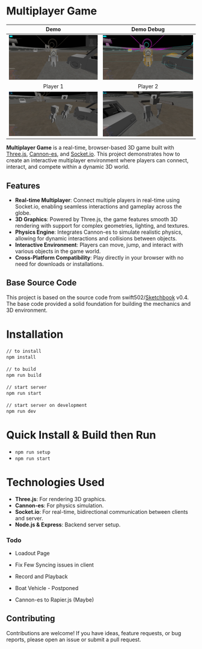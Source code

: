 # Multiplayer Game
Demo                                         | Demo Debug
:-------------------------------------------:|:-------------------------------------------------:
![images/demo.png](images/demo.png)          | ![images/demo_debug.png](images/demo_debug.png)
Player 1                                         | Player 2
![images/Player_1.png](images/Player_1.png)  | ![images/Player_2.png](images/Player_2.png)

**Multiplayer Game** is a real-time, browser-based 3D game built with [Three.js](https://threejs.org/), [Cannon-es](https://github.com/pmndrs/cannon-es), and [Socket.io](https://socket.io/). This project demonstrates how to create an interactive multiplayer environment where players can connect, interact, and compete within a dynamic 3D world.

## Features

- **Real-time Multiplayer**: Connect multiple players in real-time using Socket.io, enabling seamless interactions and gameplay across the globe.
- **3D Graphics**: Powered by Three.js, the game features smooth 3D rendering with support for complex geometries, lighting, and textures.
- **Physics Engine**: Integrates Cannon-es to simulate realistic physics, allowing for dynamic interactions and collisions between objects.
- **Interactive Environment**: Players can move, jump, and interact with various objects in the game world.
- **Cross-Platform Compatibility**: Play directly in your browser with no need for downloads or installations.

## Base Source Code

This project is based on the source code from swift502/[Sketchbook](https://github.com/swift502/Sketchbook) v0.4. The base code provided a solid foundation for building the mechanics and 3D environment.

# Installation
```
// to install
npm install

// to build
npm run build

// start server
npm run start

// start server on development
npm run dev
```

# Quick Install & Build then Run
* `npm run setup`
* `npm run start`

# Technologies Used
- **Three.js**: For rendering 3D graphics.
- **Cannon-es**: For physics simulation.
- **Socket.io**: For real-time, bidirectional communication between clients and server.
- **Node.js & Express**: Backend server setup.

### Todo
- Loadout Page
- Fix Few Syncing issues in client
- Record and Playback

- Boat Vehicle - Postponed
- Cannon-es to Rapier.js (Maybe)

## Contributing
Contributions are welcome! If you have ideas, feature requests, or bug reports, please open an issue or submit a pull request.
